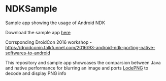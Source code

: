 # NDKSample
Sample app showing the usage of Android NDK

Download the sample app [here](https://play.google.com/store/apps/details?id=com.naman14.ndksample&hl=en)

Corrsponding DroidCon 2016 workshop - https://droidconin.talkfunnel.com/2016/93-android-ndk-porting-native-softwares-to-android

This repository and sample app showcases the comparsion between Java and native performance for blurring an image and ports [LodePNG](http://lodev.org/lodepng/) to decode and display PNG info
